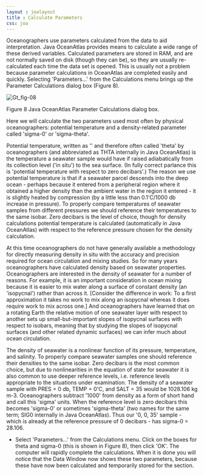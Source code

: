 ```yaml
---
layout : joalayout
title : Calculate Parameters
css: joa
---
```


<p>Oceanographers use parameters calculated from the data to aid interpretation. Java OceanAtlas provides means to calculate a wide range of these derived variables. Calculated parameters are stored in RAM, and are not normally saved on disk (though they can be), so they are usually re-calculated each time the data set is opened. This is usually not a problem because parameter calculations in OceanAtlas are completed easily and quickly. Selecting 'Parameters...' from the Calculations menu brings up the Parameter Calculations dialog box (Figure 8).</p>
		
<div class="gt_fig">
    <img alt="Gt_fig-08" class="gt_image" src="http://joa.ucsd.edu/static/images/guided_tour/gt_fig-08.jpg">
<p class="gt_caption">Figure 8 Java OceanAtlas Parameter Calculations dialog box.</p></div>

<p>Here we will calculate the two parameters used most often by physical oceanographers: potential temperature and a density-related parameter called 'sigma-0' or 'sigma-theta'.</p>

<p class="oceanography_text">Potential temperature, written as '' and therefore often called 'theta' by oceanographers (and abbreviated as THTA internally in Java OceanAtlas) is the temperature a seawater sample would have if raised adiabatically from its collection level ('in situ') to the sea surface. (In fully correct parlance this is 'potential temperature with respect to zero decibars'.) The reason we use potential temperature is that if a seawater parcel descends into the deep ocean - perhaps because it entered from a peripheral region where it obtained a higher density than the ambient water in the region it entered - it is slightly heated by compression (by a little less than 0.1&#39;C/1000 db increase in pressure). To properly compare temperatures of seawater samples from different pressures we should reference their temperatures to the same isobar. Zero decibars is the level of choice, though for density calculations potential temperature is calculated (automatically in Java OceanAtlas) with respect to the reference pressure chosen for the density calculation.</p>

<p class="oceanography_text">At this time oceanographers do not have generally available a methodology for directly measuring density in situ with the accuracy and precision required for ocean circulation and mixing studies. So for many years oceanographers have calculated density based on seawater properties. Oceanographers are interested in the density of seawater for a number of reasons. For example, it is an important consideration in ocean mixing because it is easier to mix water along a surface of constant density (an 'isopycnal') rather than across it. [Consider the difference in work: To a first approximation it takes no work to mix along an isopycnal whereas it does require work to mix across one.] And oceanographers have learned that on a rotating Earth the relative motion of one seawater layer with respect to another sets up small-but-important slopes of isopycnal surfaces with respect to isobars, meaning that by studying the slopes of isopycnal surfaces (and other related dynamic surfaces) we can infer much about ocean circulation.</p>

<p class="oceanography_text">The density of seawater is a nonlinear function of its pressure, temperature, and salinity. To properly compare seawater samples one should reference their densities to the same isobar. Zero decibars is the most common choice, but due to nonlinearities in the equation of state for seawater it is also common to use deeper reference levels, i.e. reference levels appropriate to the situations under examination. The density of a seawater sample with PRES = 0 db, TEMP = 0&#39;C, and SALT = 35 would be 1028.106 kg m-3. Oceanographers subtract '1000' from density as a form of short hand and call this 'sigma' units. When the reference level is zero decibars this becomes 'sigma-0' or sometimes 'sigma-theta' (two names for the same term; SIG0 internally in Java OceanAtlas). Thus our '0, 0, 35' sample - which is already at the reference pressure of 0 decibars - has sigma-0 = 28.106.</p>
<p>
<ul>
<li>Select 'Parameters...' from the Calculations menu. Click on the boxes for theta and sigma-0 (this is shown in Figure 8), then click 'OK'. The computer will rapidly complete the calculations. When it is done you will notice that the Data Window now shows these two parameters, because these have now been calculated and temporarily stored for the section.</li>
</ul>
</p>
